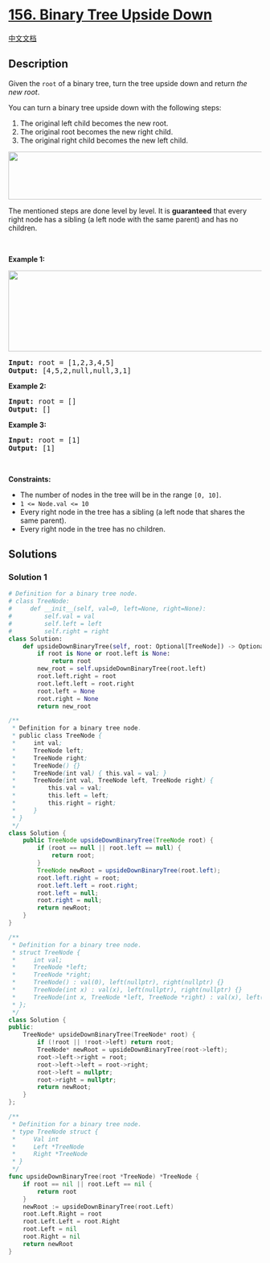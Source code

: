 # [156. Binary Tree Upside Down](https://leetcode.com/problems/binary-tree-upside-down)

[中文文档](/solution/0100-0199/0156.Binary%20Tree%20Upside%20Down/README.md)

<!-- tags:Tree,Depth-First Search,Binary Tree -->

## Description

<p>Given the <code>root</code> of a binary tree, turn the tree upside down and return <em>the new root</em>.</p>

<p>You can turn a binary tree upside down with the following steps:</p>

<ol>
	<li>The original left child becomes the new root.</li>
	<li>The original root becomes the new right child.</li>
	<li>The original right child becomes the new left child.</li>
</ol>
<img alt="" src="./images/main.jpg" style="width: 600px; height: 95px;" />
<p>The mentioned steps are done level by level. It is <strong>guaranteed</strong> that every right node has a sibling (a left node with the same parent) and has no children.</p>

<p>&nbsp;</p>
<p><strong class="example">Example 1:</strong></p>
<img alt="" src="./images/updown.jpg" style="width: 800px; height: 161px;" />
<pre>
<strong>Input:</strong> root = [1,2,3,4,5]
<strong>Output:</strong> [4,5,2,null,null,3,1]
</pre>

<p><strong class="example">Example 2:</strong></p>

<pre>
<strong>Input:</strong> root = []
<strong>Output:</strong> []
</pre>

<p><strong class="example">Example 3:</strong></p>

<pre>
<strong>Input:</strong> root = [1]
<strong>Output:</strong> [1]
</pre>

<p>&nbsp;</p>
<p><strong>Constraints:</strong></p>

<ul>
	<li>The number of nodes in the tree will be in the range <code>[0, 10]</code>.</li>
	<li><code>1 &lt;= Node.val &lt;= 10</code></li>
	<li>Every right node in the tree has a sibling (a left node that shares the same parent).</li>
	<li>Every right node in the tree has no children.</li>
</ul>

## Solutions

### Solution 1

<!-- tabs:start -->

```python
# Definition for a binary tree node.
# class TreeNode:
#     def __init__(self, val=0, left=None, right=None):
#         self.val = val
#         self.left = left
#         self.right = right
class Solution:
    def upsideDownBinaryTree(self, root: Optional[TreeNode]) -> Optional[TreeNode]:
        if root is None or root.left is None:
            return root
        new_root = self.upsideDownBinaryTree(root.left)
        root.left.right = root
        root.left.left = root.right
        root.left = None
        root.right = None
        return new_root
```

```java
/**
 * Definition for a binary tree node.
 * public class TreeNode {
 *     int val;
 *     TreeNode left;
 *     TreeNode right;
 *     TreeNode() {}
 *     TreeNode(int val) { this.val = val; }
 *     TreeNode(int val, TreeNode left, TreeNode right) {
 *         this.val = val;
 *         this.left = left;
 *         this.right = right;
 *     }
 * }
 */
class Solution {
    public TreeNode upsideDownBinaryTree(TreeNode root) {
        if (root == null || root.left == null) {
            return root;
        }
        TreeNode newRoot = upsideDownBinaryTree(root.left);
        root.left.right = root;
        root.left.left = root.right;
        root.left = null;
        root.right = null;
        return newRoot;
    }
}
```

```cpp
/**
 * Definition for a binary tree node.
 * struct TreeNode {
 *     int val;
 *     TreeNode *left;
 *     TreeNode *right;
 *     TreeNode() : val(0), left(nullptr), right(nullptr) {}
 *     TreeNode(int x) : val(x), left(nullptr), right(nullptr) {}
 *     TreeNode(int x, TreeNode *left, TreeNode *right) : val(x), left(left), right(right) {}
 * };
 */
class Solution {
public:
    TreeNode* upsideDownBinaryTree(TreeNode* root) {
        if (!root || !root->left) return root;
        TreeNode* newRoot = upsideDownBinaryTree(root->left);
        root->left->right = root;
        root->left->left = root->right;
        root->left = nullptr;
        root->right = nullptr;
        return newRoot;
    }
};
```

```go
/**
 * Definition for a binary tree node.
 * type TreeNode struct {
 *     Val int
 *     Left *TreeNode
 *     Right *TreeNode
 * }
 */
func upsideDownBinaryTree(root *TreeNode) *TreeNode {
	if root == nil || root.Left == nil {
		return root
	}
	newRoot := upsideDownBinaryTree(root.Left)
	root.Left.Right = root
	root.Left.Left = root.Right
	root.Left = nil
	root.Right = nil
	return newRoot
}
```

<!-- tabs:end -->

<!-- end -->
